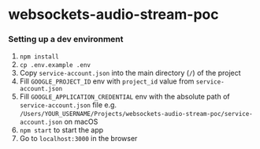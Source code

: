# websockets-audio-stream-poc

### Setting up a dev environment
1. `npm install`
2. `cp .env.example .env`
3. Copy `service-account.json` into the main directory (`/`) of the project
3. Fill `GOOGLE_PROJECT_ID` env with `project_id` value from `service-account.json`
4. Fill `GOOGLE_APPLICATION_CREDENTIAL` env with the absolute path of `service-account.json` file e.g. `/Users/YOUR_USERNAME/Projects/websockets-audio-stream-poc/service-account.json` on macOS
5. `npm start` to start the app
6. Go to `localhost:3000` in the browser
